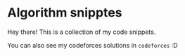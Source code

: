 # Algorithm snipptes

Hey there! This is a collection of my code snippets.

You can also see my codeforces solutions in `codeforces` :D
